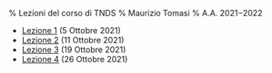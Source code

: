 % Lezioni del corso di TNDS
% Maurizio Tomasi
% A.A. 2021−2022

- [Lezione 1](tomasi-lezione-01.html) (5 Ottobre 2021)
- [Lezione 2](tomasi-lezione-02.html) (11 Ottobre 2021)
- [Lezione 3](tomasi-lezione-03.html) (19 Ottobre 2021)
- [Lezione 4](tomasi-lezione-04.html) (26 Ottobre 2021)


